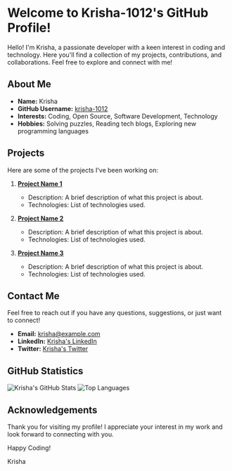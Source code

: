 # Welcome to Krisha-1012's GitHub Profile!

Hello! I'm Krisha, a passionate developer with a keen interest in coding and technology. Here you'll find a collection of my projects, contributions, and collaborations. Feel free to explore and connect with me!

## About Me

- **Name:** Krisha
- **GitHub Username:** [krisha-1012](https://github.com/krisha-1012)
- **Interests:** Coding, Open Source, Software Development, Technology
- **Hobbies:** Solving puzzles, Reading tech blogs, Exploring new programming languages

## Projects

Here are some of the projects I've been working on:

1. **[Project Name 1](https://github.com/krisha-1012/project-name-1)**
   - Description: A brief description of what this project is about.
   - Technologies: List of technologies used.

2. **[Project Name 2](https://github.com/krisha-1012/project-name-2)**
   - Description: A brief description of what this project is about.
   - Technologies: List of technologies used.

3. **[Project Name 3](https://github.com/krisha-1012/project-name-3)**
   - Description: A brief description of what this project is about.
   - Technologies: List of technologies used.

## Contact Me

Feel free to reach out if you have any questions, suggestions, or just want to connect!

- **Email:** [krisha@example.com](mailto:krisha@example.com)
- **LinkedIn:** [Krisha's LinkedIn](https://www.linkedin.com/in/krisha-1012)
- **Twitter:** [Krisha's Twitter](https://twitter.com/krisha-1012)

## GitHub Statistics

![Krisha's GitHub Stats](https://github-readme-stats.vercel.app/api?username=krisha-1012&show_icons=true&theme=radical)
![Top Languages](https://github-readme-stats.vercel.app/api/top-langs/?username=krisha-1012&layout=compact&theme=radical)

## Acknowledgements

Thank you for visiting my profile! I appreciate your interest in my work and look forward to connecting with you.

Happy Coding!

Krisha
